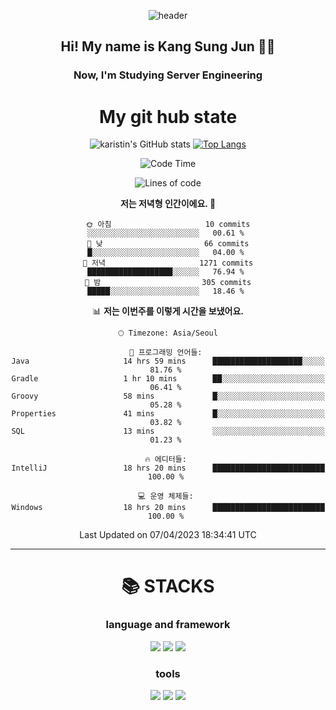 <div align="center">
  
![header](https://capsule-render.vercel.app/api?type=waving&color=auto&height=300&section=header&text=Welcome&fontSize=90)
  <h2 align-"center"> Hi! My name is Kang Sung Jun 👋👋</h2>
  <h3 align="center"> Now, I'm Studying Server Engineering </h3>


  # My git hub state
  
![karistin's GitHub stats](https://github-readme-stats.vercel.app/api?username=karistin&show_icons=true&theme=dracula)
[![Top Langs](https://github-readme-stats.vercel.app/api/top-langs/?username=karistin&layout=compact)](https://github.com/karistin/github-readme-stats)
 
  
 <!--START_SECTION:waka-->
![Code Time](http://img.shields.io/badge/Code%20Time-520%20hrs%2022%20mins-blue)

![Lines of code](https://img.shields.io/badge/%EC%A0%80%EB%8A%94%20%EC%97%AC%ED%83%9C%EA%B9%8C%EC%A7%80%20-1.1%20million%20%EC%A4%84%EC%9D%98%20%EC%BD%94%EB%93%9C%EB%A5%BC%20%EC%9E%91%EC%84%B1%ED%96%88%EC%96%B4%EC%9A%94.-blue)

**저는 저녁형 인간이에요. 🦉** 

```text
🌞 아침                     10 commits          ░░░░░░░░░░░░░░░░░░░░░░░░░   00.61 % 
🌆 낮　                     66 commits          █░░░░░░░░░░░░░░░░░░░░░░░░   04.00 % 
🌃 저녁                     1271 commits        ███████████████████░░░░░░   76.94 % 
🌙 밤　                     305 commits         █████░░░░░░░░░░░░░░░░░░░░   18.46 % 
```


📊 **저는 이번주를 이렇게 시간을 보냈어요.** 

```text
🕑︎ Timezone: Asia/Seoul

💬 프로그래밍 언어들: 
Java                     14 hrs 59 mins      ████████████████████░░░░░   81.76 % 
Gradle                   1 hr 10 mins        ██░░░░░░░░░░░░░░░░░░░░░░░   06.41 % 
Groovy                   58 mins             █░░░░░░░░░░░░░░░░░░░░░░░░   05.28 % 
Properties               41 mins             █░░░░░░░░░░░░░░░░░░░░░░░░   03.82 % 
SQL                      13 mins             ░░░░░░░░░░░░░░░░░░░░░░░░░   01.23 % 

🔥 에디터들: 
IntelliJ                 18 hrs 20 mins      █████████████████████████   100.00 % 

💻 운영 체제들: 
Windows                  18 hrs 20 mins      █████████████████████████   100.00 % 
```


 Last Updated on 07/04/2023 18:34:41 UTC
<!--END_SECTION:waka-->

  
  ---
   # 📚 STACKS
  ### language and framework
  <img src="https://img.shields.io/badge/java-007396?style=for-the-badge&logo=java&logoColor=white">
  <img src="https://img.shields.io/badge/python-3776AB?style=for-the-badge&logo=python&logoColor=white">
  <img src="https://img.shields.io/badge/springboot-6DB33F?style=for-the-badge&logo=springboot&logoColor=white">
  
  ### tools
  <img src="https://img.shields.io/badge/git-F05032?style=for-the-badge&logo=git&logoColor=white">
  <img src="https://img.shields.io/badge/mysql-4479A1?style=for-the-badge&logo=mysql&logoColor=white">
  <img src="https://img.shields.io/badge/gradle-02303A?style=for-the-badge&logo=gradle&logoColor=white">
</div>
  
